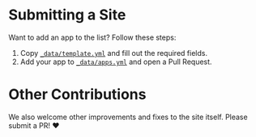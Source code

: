 # Submitting a Site
Want to add an app to the list? Follow these steps:

1. Copy [`_data/template.yml`](https://github.com/alextaylor000/builtonrails.com/blob/master/_data/template.yml) and fill out the required fields.
1. Add your app to [`_data/apps.yml`](https://github.com/alextaylor000/builtonrails.com/blob/master/_data/apps.yml) and open a Pull Request.

# Other Contributions
We also welcome other improvements and fixes to the site itself. Please submit a PR! :heart:
